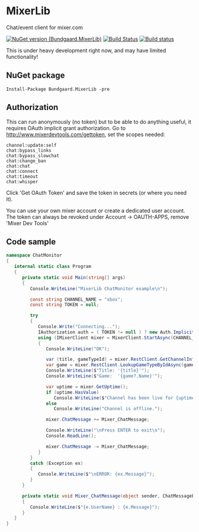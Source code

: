 # MixerLib
Chat/event client for mixer.com

[![NuGet version (Bundgaard.MixerLib)](https://img.shields.io/nuget/v/Bundgaard.MixerLib?style=flat-square)](https://www.nuget.org/packages/Bundgaard.MixerLib/)
[![Build Status](https://travis-ci.org/jbdk/MixerLib.svg?branch=dev)](https://travis-ci.org/jbdk/MixerLib)
[![Build status](https://ci.appveyor.com/api/projects/status/evlyc4y2pmai2afa?svg=true)](https://ci.appveyor.com/project/jbdk/mixerlib)

This is under heavy development right now, and may have limited functionality!

## NuGet package
````nuget
Install-Package Bundgaard.MixerLib -pre
````

## Authorization
This can run anonymously (no token) but to be able to do anything useful, it requires OAuth implicit grant authorization.
Go to http://www.mixerdevtools.com/gettoken, set the scopes needed: 
````
channel:update:self
chat:bypass_links
chat:bypass_slowchat
chat:change_ban
chat:chat
chat:connect
chat:timeout
chat:whisper
````

Click 'Get OAuth Token' and save the token in secrets (or where you need it).

You can use your own mixer account or create a dedicated user account.
The token can always be revoked under Account -> OAUTH-APPS, remove 'Mixer Dev Tools'

## Code sample
````csharp
namespace ChatMonitor
{
   internal static class Program
   {
      private static void Main(string[] args)
      {
         Console.WriteLine("MixerLib ChatMonitor example\n");

         const string CHANNEL_NAME = "xbox";
         const string TOKEN = null;

         try
         {
            Console.Write("Connecting...");
            IAuthorization auth = ( TOKEN != null ) ? new Auth.ImplicitGrant(TOKEN) : null;
            using (IMixerClient mixer = MixerClient.StartAsync(CHANNEL_NAME, auth).Result)
            {
               Console.WriteLine("OK");

               var (title, gameTypeId) = mixer.RestClient.GetChannelInfoAsync().Result;
               var game = mixer.RestClient.LookupGameTypeByIdAsync(gameTypeId.GetValueOrDefault()).Result;
               Console.WriteLine($"Title: '{title}'");
               Console.WriteLine($"Game:  '{game?.Name}'");

               var uptime = mixer.GetUptime();
               if (uptime.HasValue)
                  Console.WriteLine($"Channel has been live for {uptime} with {mixer.CurrentViewers} viewers currently.");
               else
                  Console.WriteLine("Channel is offline.");

               mixer.ChatMessage += Mixer_ChatMessage;

               Console.WriteLine("\nPress ENTER to exit\n");
               Console.ReadLine();

               mixer.ChatMessage -= Mixer_ChatMessage;
            }
         }
         catch (Exception ex)
         {
            Console.WriteLine($"\nERROR: {ex.Message}");
         }
      }

      private static void Mixer_ChatMessage(object sender, ChatMessageEventArgs e)
      {
         Console.WriteLine($"{e.UserName} : {e.Message}");
      }
   }
}

````
